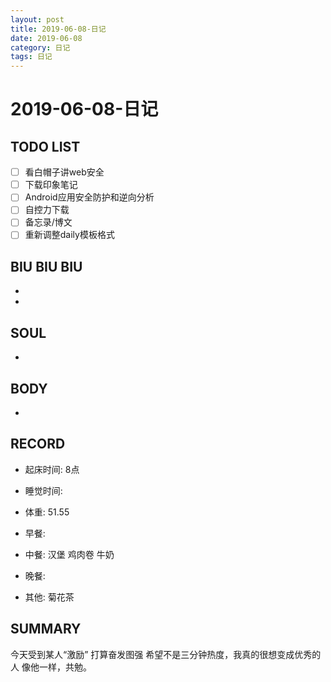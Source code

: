 ```yaml
---
layout: post
title: 2019-06-08-日记
date: 2019-06-08
category: 日记
tags: 日记
---
```

# 2019-06-08-日记
## TODO LIST
- [ ] 看白帽子讲web安全
- [ ] 下载印象笔记
- [ ] Android应用安全防护和逆向分析
- [ ] 自控力下载
- [ ] 备忘录/博文
- [ ] 重新调整daily模板格式
 
## BIU BIU BIU
- 
- 
 
## SOUL
- 
 
## BODY
- 
 
## RECORD
- 起床时间:  8点
- 睡觉时间:  
 
- 体重:  51.55
 
- 早餐:  
- 中餐:  汉堡 鸡肉卷 牛奶
- 晚餐:  
- 其他:  菊花茶
 
## SUMMARY

今天受到某人“激励” 打算奋发图强 希望不是三分钟热度，我真的很想变成优秀的人 像他一样，共勉。
 
 
